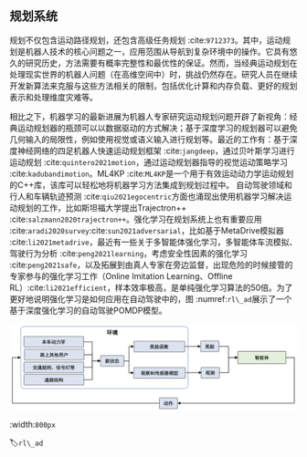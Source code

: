 ## 规划系统

规划不仅包含运动路径规划，还包含高级任务规划 :cite:`9712373`。其中，运动规划是机器人技术的核心问题之一，应用范围从导航到复杂环境中的操作。它具有悠久的研究历史，方法需要有概率完整性和最优性的保证。然而，当经典运动规划在处理现实世界的机器人问题（在高维空间中）时，挑战仍然存在。研究人员在继续开发新算法来克服与这些方法相关的限制，包括优化计算和内存负载、更好的规划表示和处理维度灾难等。

相比之下，机器学习的最新进展为机器人专家研究运动规划问题开辟了新视角：经典运动规划器的瓶颈可以以数据驱动的方式解决；基于深度学习的规划器可以避免几何输入的局限性，例如使用视觉或语义输入进行规划等。最近的工作有：基于深度神经网络的四足机器人快速运动规划框架 :cite:`jangdeep`，通过贝叶斯学习进行运动规划 :cite:`quintero2021motion`，通过运动规划器指导的视觉运动策略学习 :cite:`kadubandimotion`。ML4KP :cite:`ML4KP`是一个用于有效运动动力学运动规划的C++库，该库可以轻松地将机器学习方法集成到规划过程中。
自动驾驶领域和行人和车辆轨迹预测 :cite:`qiu2021egocentric`方面也涌现出使用机器学习解决运动规划的工作，比如斯坦福大学提出Trajectron++ :cite:`salzmann2020trajectron++`。强化学习在规划系统上也有重要应用 :cite:`aradi2020survey`:cite:`sun2021adversarial`，比如基于MetaDrive模拟器 :cite:`li2021metadrive`，最近有一些关于多智能体强化学习，多智能体车流模拟、驾驶行为分析 :cite:`peng2021learning`，考虑安全性因素的强化学习 :cite:`peng2021safe`，以及拓展到由真人专家在旁边监督，出现危险的时候接管的专家参与的强化学习工作（Online
Imitation Learning、Offline
RL）:cite:`li2021efficient`，样本效率极高，是单纯强化学习算法的50倍。为了更好地说明强化学习是如何应用在自动驾驶中的，图 :numref:`rl\_ad`展示了一个基于深度强化学习的自动驾驶POMDP模型。

![基于深度强化学习的自动驾驶POMDP模型 :cite:`aradi2020survey`](../img/ch13/rl_ad.png)

:width:`800px`

:label:`rl\_ad`